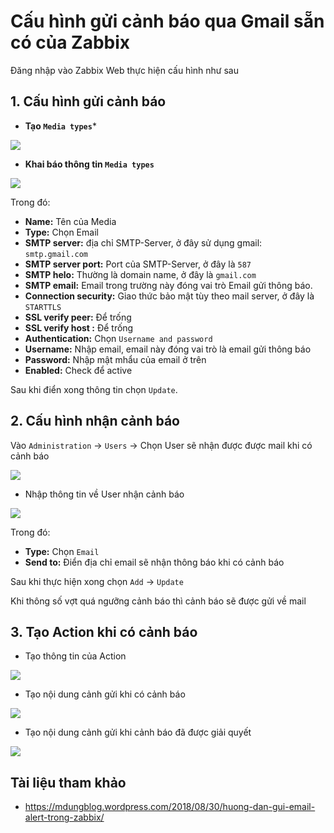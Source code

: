 # Cấu hình gửi cảnh báo qua Gmail sẵn có của Zabbix

Đăng nhập vào Zabbix Web thực hiện cấu hình như sau

## 1. Cấu hình gửi cảnh báo

- **Tạo `Media types`***

<img src=https://i.imgur.com/ykPlsJg.png>

- **Khai báo thông tin `Media types`**

<img src=https://i.imgur.com/amqwc6e.png>

Trong đó:
- **Name:** Tên của Media
- **Type:** Chọn Email
- **SMTP server:** địa chỉ SMTP-Server, ở đây sử dụng gmail: `smtp.gmail.com`
- **SMTP server port:** Port của SMTP-Server, ở đây là `587`
- **SMTP helo:** Thường là domain name, ở đây là `gmail.com`
- **SMTP email:** Email trong trường này đóng vai trò Email gửi thông báo.
- **Connection security:** Giao thức bảo mật tùy theo mail server, ở đây là `STARTTLS`
- **SSL verify peer:** Để trống
- **SSL verify host	:** Để trống
- **Authentication:** Chọn `Username and password`
- **Username:** Nhập email, email này đóng vai trò là email gửi thông báo
- **Password:** Nhập mật mhẩu của email ở trên
- **Enabled:** Check để active

Sau khi điển xong thông tin chọn `Update`.

## 2. Cấu hình nhận cảnh báo

Vào `Administration` -> `Users` -> Chọn User sẽ nhận được được mail khi có cảnh báo

<img src=https://i.imgur.com/uHEMuIP.png>

- Nhập thông tin về User nhận cảnh báo

<img src=https://i.imgur.com/ki2QSGA.png>

Trong đó:
- **Type:** Chọn `Email`
- **Send to:** Điển địa chỉ email sẽ nhận thông báo khi có cảnh báo

Sau khi thực hiện xong chọn `Add` -> `Update`

Khi thông số vợt quá ngưỡng cảnh báo thì cảnh báo sẽ được gửi về mail

## 3. Tạo Action khi có cảnh báo

- Tạo thông tin của Action

<img src=https://i.imgur.com/tfGrMpd.png>

- Tạo nội dung cảnh gửi khi có cảnh báo

<img src=https://i.imgur.com/JbUctKL.png>

- Tạo nội dung cảnh gửi khi cảnh báo đã được giải quyết

<img src=https://i.imgur.com/Q7FGdFf.png>


## Tài liệu tham khảo
- https://mdungblog.wordpress.com/2018/08/30/huong-dan-gui-email-alert-trong-zabbix/
